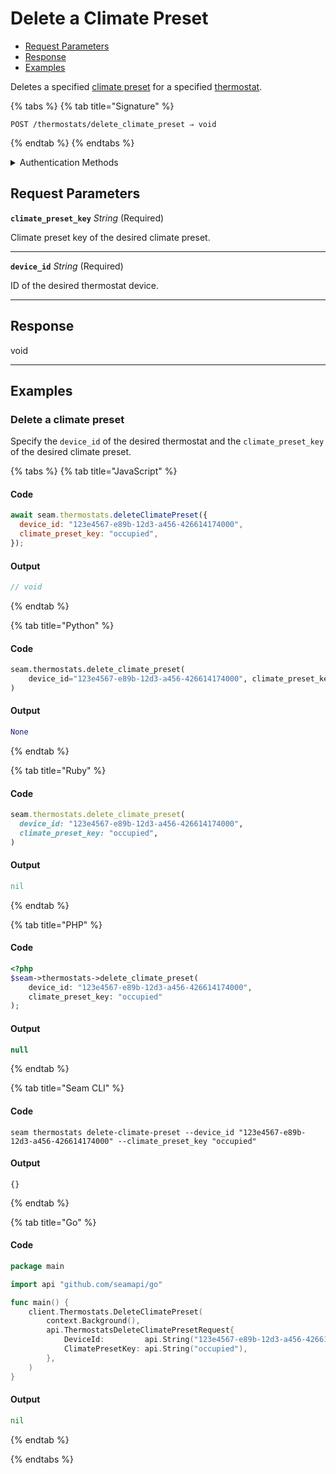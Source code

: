 # Delete a Climate Preset

- [Request Parameters](./#request-parameters)
- [Response](./#response)
- [Examples](./#examples)

Deletes a specified [climate preset](../../capability-guides/thermostats/creating-and-managing-climate-presets/README.md) for a specified [thermostat](https://docs.seam.co/latest/capability-guides/thermostats).

{% tabs %}
{% tab title="Signature" %}
```
POST /thermostats/delete_climate_preset ⇒ void
```
{% endtab %}
{% endtabs %}

<details>

<summary>Authentication Methods</summary>

- API key
- Client session token
- Personal access token
  <br>Must also include the `seam-workspace` header in the request.

To learn more, see [Authentication]{https://docs.seam.co/latest/api/authentication}.
</details>

## Request Parameters

**`climate_preset_key`** *String* (Required)

Climate preset key of the desired climate preset.

---

**`device_id`** *String* (Required)

ID of the desired thermostat device.

---


## Response

void

---

## Examples
  
### Delete a climate preset

Specify the `device_id` of the desired thermostat and the `climate_preset_key` of the desired climate preset.

{% tabs %}
{% tab title="JavaScript" %}
#### Code

```javascript
await seam.thermostats.deleteClimatePreset({
  device_id: "123e4567-e89b-12d3-a456-426614174000",
  climate_preset_key: "occupied",
});
```

#### Output

```javascript
// void
```
{% endtab %}

{% tab title="Python" %}
#### Code

```python
seam.thermostats.delete_climate_preset(
    device_id="123e4567-e89b-12d3-a456-426614174000", climate_preset_key="occupied"
)
```

#### Output

```python
None
```
{% endtab %}

{% tab title="Ruby" %}
#### Code

```ruby
seam.thermostats.delete_climate_preset(
  device_id: "123e4567-e89b-12d3-a456-426614174000",
  climate_preset_key: "occupied",
)
```

#### Output

```ruby
nil
```
{% endtab %}

{% tab title="PHP" %}
#### Code

```php
<?php
$seam->thermostats->delete_climate_preset(
    device_id: "123e4567-e89b-12d3-a456-426614174000",
    climate_preset_key: "occupied"
);
```

#### Output

```php
null
```
{% endtab %}

{% tab title="Seam CLI" %}
#### Code

```seam_cli
seam thermostats delete-climate-preset --device_id "123e4567-e89b-12d3-a456-426614174000" --climate_preset_key "occupied"
```

#### Output

```seam_cli
{}
```
{% endtab %}

{% tab title="Go" %}
#### Code

```go
package main

import api "github.com/seamapi/go"

func main() {
	client.Thermostats.DeleteClimatePreset(
		context.Background(),
		api.ThermostatsDeleteClimatePresetRequest{
			DeviceId:         api.String("123e4567-e89b-12d3-a456-426614174000"),
			ClimatePresetKey: api.String("occupied"),
		},
	)
}
```

#### Output

```go
nil
```
{% endtab %}

{% endtabs %}


